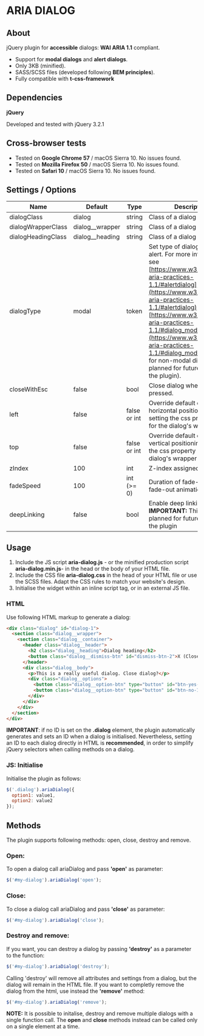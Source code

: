 # ARIA DIALOG

## About

jQuery plugin for **accessible** dialogs: **WAI ARIA 1.1** compliant.

* Support for **modal dialogs** and **alert dialogs**.
* Only 3KB (minified).
* SASS/SCSS files (developed following **BEM principles**).
* Fully compatible with **t-css-framework**

## Dependencies

**jQuery**

Developed and tested with jQuery 3.2.1

## Cross-browser tests

* Tested on **Google Chrome 57** / macOS Sierra 10. No issues found.
* Tested on **Mozilla Firefox 50** / macOS Sierra 10. No issues found.
* Tested on **Safari 10** / macOS Sierra 10. No issues found.


## Settings / Options

Name | Default | Type | Description
-----|---------|------|-------------
dialogClass | dialog | string | Class of a dialog element.
dialogWrapperClass | dialog__wrapper | string | Class of a dialog wrapper.
dialogHeadingClass | dialog__heading | string | Class of a dialog heading .
dialogType | modal |  token | Set type of dialog: modal or alert. For more informations see [https://www.w3.org/TR/wai-aria-practices-1.1/#alertdialog](https://www.w3.org/TR/wai-aria-practices-1.1/#alertdialog) and [https://www.w3.org/TR/wai-aria-practices-1.1/#dialog_modal](https://www.w3.org/TR/wai-aria-practices-1.1/#dialog_modal). (Support for non-modal dialog is planned for future verions of the plugin).
closeWithEsc | false | bool | Close dialog when esc key is pressed.
left | false | false or int | Override default dialog horizontal positioning by setting the css property 'left' for the dialog's wrapper
top | false | false or int |Override default dialog vertical positioning by setting the css property 'top' for the dialog's wrapper
zIndex | 100 | int | Z-index assigned to dialog.
fadeSpeed | 100 | int (>= 0) | Duration of fade-in and fade-out animations.
deepLinking | false | bool | Enable deep linking feature. **IMPORTANT:** This feature is planned for future versions of the plugin

## Usage

1. Include the JS script **aria-dialog.js** - or the minified production script **aria-dialog.min.js**-  in the head or the body of your HTML file.
2. Include the CSS file  **aria-dialog.css** in the head of your HTML file or use the SCSS files. Adapt the CSS rules to match your website's design. 
3. Initialise the widget within an inline script tag, or in an external JS file.

### HTML

Use following HTML markup to generate a dialog:

```html
<div class="dialog" id="dialog-1">
  <section class="dialog__wrapper">
    <section class="dialog__container">
      <header class="dialog__header">
        <h2 class="dialog__heading">Dialog heading</h2>
        <button class="dialog__dismiss-btn" id="dismiss-btn-2">X (Close)</button>
      </header>
      <div class="dialog__body">
        <p>This is a really useful dialog. Close dialog?</p>
        <div class="dialog__options">
          <button class="dialog__option-btn" type="button" id="btn-yes-1">Yes</button>
          <button class="dialog__option-btn" type="button" id="btn-no-1">No</button>
        </div>
      </div>
    </div>
  </section>
</div>
```

**IMPORTANT**: if no ID is set on the **.dialog** element, the plugin automatically generates and sets an ID when a dialog is initialised. Nevertheless, setting an ID to each dialog directly in HTML is **recommended**, in order to simplify jQuery selectors when calling methods on a dialog.

### JS: Initialise

Initialise the plugin as follows:

```javascript
$('.dialog').ariaDialog({
  option1: value1,
  option2: value2
});
```

## Methods

The plugin supports following methods: open, close, destroy and remove.

### Open:

To open a dialog call ariaDialog and pass **'open'** as parameter:

```javascript
$('#my-dialog').ariaDialog('open');
```

### Close:

To close a dialog call ariaDialog and pass **'close'** as parameter:

```javascript
$('#my-dialog').ariaDialog('close');
```

### Destroy and remove:

If you want, you can destroy a dialog by passing **'destroy'** as a parameter to the function:

```javascript
$('#my-dialog').ariaDialog('destroy');
```

Calling 'destroy' will remove all attributes and settings from a dialog, but the dialog will remain in the HTML file.
If you want to completly remove the dialog from the html, use instead  the **'remove'** method:

```javascript
$('#my-dialog').ariaDialog('remove');
```

**NOTE:** It is possible to initalise, destroy and remove multiple dialogs with a single function call. The **open** and **close** methods instead can be called only on a single element at a time.
